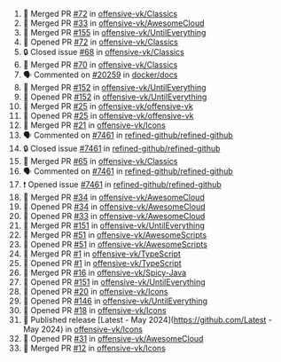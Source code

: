 <!--START_SECTION:activity-->
1. 🎉 Merged PR [#72](https://github.com/offensive-vk/Classics/pull/72) in [offensive-vk/Classics](https://github.com/offensive-vk/Classics)
2. 🎉 Merged PR [#33](https://github.com/offensive-vk/AwesomeCloud/pull/33) in [offensive-vk/AwesomeCloud](https://github.com/offensive-vk/AwesomeCloud)
3. 🎉 Merged PR [#155](https://github.com/offensive-vk/UntilEverything/pull/155) in [offensive-vk/UntilEverything](https://github.com/offensive-vk/UntilEverything)
4. 💪 Opened PR [#72](https://github.com/offensive-vk/Classics/pull/72) in [offensive-vk/Classics](https://github.com/offensive-vk/Classics)
5. 🔒 Closed issue [#68](https://github.com/offensive-vk/Classics/issues/68) in [offensive-vk/Classics](https://github.com/offensive-vk/Classics)
6. 🎉 Merged PR [#70](https://github.com/offensive-vk/Classics/pull/70) in [offensive-vk/Classics](https://github.com/offensive-vk/Classics)
7. 🗣 Commented on [#20259](https://github.com/docker/docs/issues/20259) in [docker/docs](https://github.com/docker/docs)
8. 🎉 Merged PR [#152](https://github.com/offensive-vk/UntilEverything/pull/152) in [offensive-vk/UntilEverything](https://github.com/offensive-vk/UntilEverything)
9. 💪 Opened PR [#152](https://github.com/offensive-vk/UntilEverything/pull/152) in [offensive-vk/UntilEverything](https://github.com/offensive-vk/UntilEverything)
10. 🎉 Merged PR [#25](https://github.com/offensive-vk/offensive-vk/pull/25) in [offensive-vk/offensive-vk](https://github.com/offensive-vk/offensive-vk)
11. 💪 Opened PR [#25](https://github.com/offensive-vk/offensive-vk/pull/25) in [offensive-vk/offensive-vk](https://github.com/offensive-vk/offensive-vk)
12. 🎉 Merged PR [#21](https://github.com/offensive-vk/Icons/pull/21) in [offensive-vk/Icons](https://github.com/offensive-vk/Icons)
13. 🗣 Commented on [#7461](https://github.com/refined-github/refined-github/issues/7461) in [refined-github/refined-github](https://github.com/refined-github/refined-github)
14. 🔒 Closed issue [#7461](https://github.com/refined-github/refined-github/issues/7461) in [refined-github/refined-github](https://github.com/refined-github/refined-github)
15. 🎉 Merged PR [#65](https://github.com/offensive-vk/Classics/pull/65) in [offensive-vk/Classics](https://github.com/offensive-vk/Classics)
16. 🗣 Commented on [#7461](https://github.com/refined-github/refined-github/issues/7461) in [refined-github/refined-github](https://github.com/refined-github/refined-github)
17. ❗ Opened issue [#7461](https://github.com/refined-github/refined-github/issues/7461) in [refined-github/refined-github](https://github.com/refined-github/refined-github)
18. 🎉 Merged PR [#34](https://github.com/offensive-vk/AwesomeCloud/pull/34) in [offensive-vk/AwesomeCloud](https://github.com/offensive-vk/AwesomeCloud)
19. 💪 Opened PR [#34](https://github.com/offensive-vk/AwesomeCloud/pull/34) in [offensive-vk/AwesomeCloud](https://github.com/offensive-vk/AwesomeCloud)
20. 💪 Opened PR [#33](https://github.com/offensive-vk/AwesomeCloud/pull/33) in [offensive-vk/AwesomeCloud](https://github.com/offensive-vk/AwesomeCloud)
21. 🎉 Merged PR [#151](https://github.com/offensive-vk/UntilEverything/pull/151) in [offensive-vk/UntilEverything](https://github.com/offensive-vk/UntilEverything)
22. 🎉 Merged PR [#51](https://github.com/offensive-vk/AwesomeScripts/pull/51) in [offensive-vk/AwesomeScripts](https://github.com/offensive-vk/AwesomeScripts)
23. 💪 Opened PR [#51](https://github.com/offensive-vk/AwesomeScripts/pull/51) in [offensive-vk/AwesomeScripts](https://github.com/offensive-vk/AwesomeScripts)
24. 🎉 Merged PR [#1](https://github.com/offensive-vk/TypeScript/pull/1) in [offensive-vk/TypeScript](https://github.com/offensive-vk/TypeScript)
25. 💪 Opened PR [#1](https://github.com/offensive-vk/TypeScript/pull/1) in [offensive-vk/TypeScript](https://github.com/offensive-vk/TypeScript)
26. 🎉 Merged PR [#16](https://github.com/offensive-vk/Spicy-Java/pull/16) in [offensive-vk/Spicy-Java](https://github.com/offensive-vk/Spicy-Java)
27. 💪 Opened PR [#151](https://github.com/offensive-vk/UntilEverything/pull/151) in [offensive-vk/UntilEverything](https://github.com/offensive-vk/UntilEverything)
28. 💪 Opened PR [#20](https://github.com/offensive-vk/Icons/pull/20) in [offensive-vk/Icons](https://github.com/offensive-vk/Icons)
29. 💪 Opened PR [#146](https://github.com/offensive-vk/UntilEverything/pull/146) in [offensive-vk/UntilEverything](https://github.com/offensive-vk/UntilEverything)
30. 💪 Opened PR [#18](https://github.com/offensive-vk/Icons/pull/18) in [offensive-vk/Icons](https://github.com/offensive-vk/Icons)
31. 🚀 Published release [Latest - May 2024](https://github.com/Latest - May 2024) in [offensive-vk/Icons](https://github.com/offensive-vk/Icons)
32. 💪 Opened PR [#31](https://github.com/offensive-vk/AwesomeCloud/pull/31) in [offensive-vk/AwesomeCloud](https://github.com/offensive-vk/AwesomeCloud)
33. 🎉 Merged PR [#12](https://github.com/offensive-vk/Icons/pull/12) in [offensive-vk/Icons](https://github.com/offensive-vk/Icons)
<!--END_SECTION:activity-->

